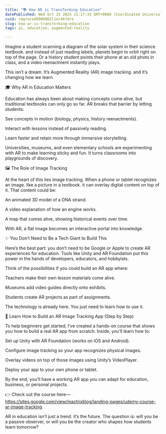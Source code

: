 ```yaml
---
title: "📚 How AR is Transforming Education"
datePublished: Wed Oct 15 2025 11:17:33 GMT+0000 (Coordinated Universal Time)
cuid: cmgrwcod6000002l1er4kfdre
slug: how-ar-is-transforming-education
tags: ai, education, augmented-reality

---
```


Imagine a student scanning a diagram of the solar system in their science textbook. and instead of just reading labels, planets begin to orbit right on top of the page. Or a history student points their phone at an old photo in class, and a video reenactment instantly plays.

This isn’t a dream. It’s Augmented Reality (AR) image tracking. and it’s changing how we learn.

🎓 Why AR in Education Matters

Education has always been about making concepts come alive, but traditional textbooks can only go so far. AR breaks that barrier by letting students:

See concepts in motion (biology, physics, history reenactments).

Interact with lessons instead of passively reading.

Learn faster and retain more through immersive storytelling.

Universities, museums, and even elementary schools are experimenting with AR to make learning sticky and fun. It turns classrooms into playgrounds of discovery.

🖼️ The Role of Image Tracking

At the heart of this lies image tracking. When a phone or tablet recognizes an image. like a picture in a textbook. it can overlay digital content on top of it. That content could be:

An animated 3D model of a DNA strand.

A video explanation of how an engine works.

A map that comes alive, showing historical events over time.

With AR, a flat image becomes an interactive portal into knowledge.

✨ You Don’t Need to Be a Tech Giant to Build This

Here’s the best part: you don’t need to be Google or Apple to create AR experiences for education. Tools like Unity and AR Foundation put this power in the hands of developers, educators, and hobbyists.

Think of the possibilities if you could build an AR app where:

Teachers make their own lesson materials come alive.

Museums add video guides directly onto exhibits.

Students create AR projects as part of assignments.

The technology is already here. You just need to learn how to use it.

🚀 Learn How to Build an AR Image Tracking App (Step by Step)

To help beginners get started, I’ve created a hands-on course that shows you how to build a real AR app from scratch. Inside, you’ll learn how to:

Set up Unity with AR Foundation (works on iOS and Android).

Configure image tracking so your app recognizes physical images.

Overlay videos on top of those images using Unity’s VideoPlayer.

Deploy your app to your own phone or tablet.

By the end, you’ll have a working AR app you can adapt for education, business, or personal projects.

👉 Check out the course here — https://sites.google.com/view/mactrixblog/landing-pages/udemy-course-ar-image-tracking

AR in education isn’t just a trend. it’s the future. The question is: will you be a passive observer, or will you be the creator who shapes how students learn tomorrow?